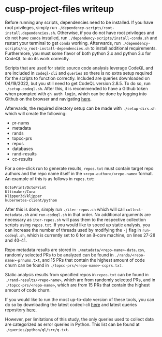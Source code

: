 # cusp-project-files writeup

Before running any scripts, dependencies need to be installed. If you have root
privileges, simply run `./dependency-scripts/root-install.dependencies.sh`. 
Otherwise, if you do not have root privileges and do not have `conda` installed,
run `./dependency-scripts/install-conda.sh` and restart your terminal to get
`conda` working. Afterwards, run `./dependency-scripts/no_root-install-dependencies.sh`
to install additional requirements. Furthermore, you must some flavor of both
python 2.x and python 3.x for CodeQL to do its work correctly.

Scripts that are used for static source code analysis leverage CodeQL and are
included in `codeql-cli` and `queries` so there is no extra setup required
for the scripts to function correctly. Included are queries downloaded on
04/19/2022, but you still need to get CodeQL version 2.8.5. To do so, run `./setup-codeql.sh`. 
After this, it is recommended to have a Github token when prompted
with `gh auth login`, which can be done by logging into Github on the browser 
and navigating [here](https://github.com/settings/tokens).

Afterwards, the required directory setup can be made with `./setup-dirs.sh`
which will create the following:

- pr-nums
- metadata
- rands
- topcc-prs
- repos
- databases
- rand-results
- cc-results

For a one-click run to generate results, `repos.txt` must contain target repo
authors and the repo name itself in the `<repo-author>/<repo-name>` format. An
example of this is as follows in `repos.txt`:

```
OctoPrint/OctoPrint
Ultimaker/Cura
Klipper3d/klipper
kubernetes-client/python
```

After this is done, simply run `./iter-repos.sh` which will call `collect-metadata.sh`
and `run-codeql.sh` in that order. No additional arguments are necessary as `iter-repos.sh`
will pass them to the respective collection scripts using `repos.txt`. If you
would like to speed up static analysis, you can increase the number of threads
used by modifying the `-j` flag in `run-codeql.sh`, which is currently set to
6 for an 8-core machine, on lines 27-28 and 40-41.

Repo metadata results are stored in `./metadata/<repo-name>-data.csv`, randomly
selected PRs to be analyzed can be found in `./rands/<repo-name>-prnums.txt`,
and 15 PRs that contain the highest amount of code churn can be found in
`./topcc-prs/<repo-name>-ccprs.txt`.

Static analysis results from specified repos in `repos.txt` can be found in `./rand-results/<repo-name>`,
which are from randomly selected PRs, and in `./topcc-prs/<repo-name>`, which
are from 15 PRs that contain the highest amount of code churn.

If you would like to run the most up-to-date version of these tools, you can do
so by downloading the latest codeql-cli [here](https://github.com/github/codeql-cli-binaries/releases)
and latest queries repository [here](https://github.com/github/codeql).

However, per limitations of this study, the only queries used to collect data
are categorized as error queries in Python. This list can be found at `./queries/python/ql/src/q.txt`.
